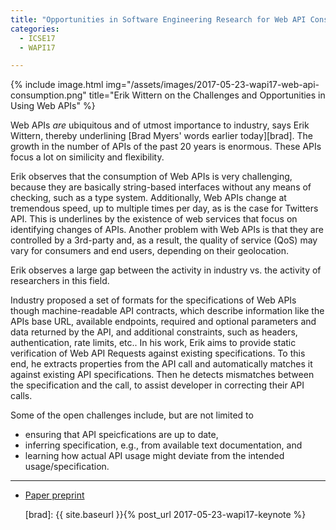 ```yaml
---
title: "Opportunities in Software Engineering Research for Web API Consumption"
categories:
  - ICSE17
  - WAPI17

---
```


{% include image.html img="/assets/images/2017-05-23-wapi17-web-api-consumption.png" title="Erik Wittern on the Challenges and Opportunities in Using Web APIs" %}

Web APIs _are_ ubiquitous and of utmost importance to industry, says Erik Wittern, thereby underlining [Brad Myers' words earlier today][brad]. The growth in the number of APIs of the past 20 years is enormous. These APIs focus a lot on similicity and flexibility.

Erik observes that the consumption of Web APIs is very challenging, because they are basically string-based interfaces without any means of checking, such as a type system. Additionally, Web APIs change at tremendous speed, up to multiple times per day, as is the case for Twitters API. This is underlines by the existence of web services that focus on identifying changes of APIs. Another problem with Web APIs is that they are controlled by a 3rd-party and, as a result, the quality of service (QoS) may vary for consumers and end users, depending on their geolocation.

Erik observes a large gap between the activity in industry vs. the activity of researchers in this field.

Industry proposed a set of formats for the specifications of Web APIs though machine-readable API contracts, which describe information like the APIs base URL, available endpoints, required and optional parameters and data returned by the API, and additional constraints, such as headers, authentication, rate limits, etc.. In his work, Erik aims to provide static verification of Web API Requests against existing specifications. To this end, he extracts properties from the API call and automatically matches it against existing API specifications. Then he detects mismatches between the specification and the call, to assist developer in correcting their API calls.

Some of the open challenges include, but are not limited to

* ensuring that API speicfications are up to date,
* inferring specification, e.g., from available text documentation, and
* learning how actual API usage might deviate from the intended usage/specification.

---

* [Paper preprint](https://arxiv.org/abs/1705.06586)

  [brad]: {{ site.baseurl }}{% post_url 2017-05-23-wapi17-keynote %}
